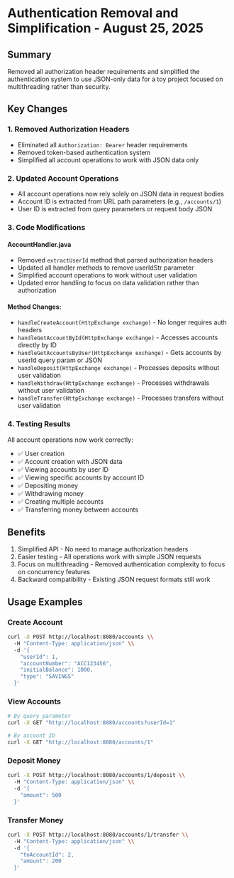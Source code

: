 # Authentication Removal and Simplification - August 25, 2025

## Summary
Removed all authorization header requirements and simplified the authentication system to use JSON-only data for a toy project focused on multithreading rather than security.

## Key Changes

### 1. Removed Authorization Headers
- Eliminated all `Authorization: Bearer` header requirements
- Removed token-based authentication system
- Simplified all account operations to work with JSON data only

### 2. Updated Account Operations
- All account operations now rely solely on JSON data in request bodies
- Account ID is extracted from URL path parameters (e.g., `/accounts/1`)
- User ID is extracted from query parameters or request body JSON

### 3. Code Modifications

#### AccountHandler.java
- Removed `extractUserId` method that parsed authorization headers
- Updated all handler methods to remove userIdStr parameter
- Simplified account operations to work without user validation
- Updated error handling to focus on data validation rather than authorization

#### Method Changes:
- `handleCreateAccount(HttpExchange exchange)` - No longer requires auth headers
- `handleGetAccountById(HttpExchange exchange)` - Accesses accounts directly by ID
- `handleGetAccountsByUser(HttpExchange exchange)` - Gets accounts by userId query param or JSON
- `handleDeposit(HttpExchange exchange)` - Processes deposits without user validation
- `handleWithdraw(HttpExchange exchange)` - Processes withdrawals without user validation
- `handleTransfer(HttpExchange exchange)` - Processes transfers without user validation

### 4. Testing Results
All account operations now work correctly:
- ✅ User creation
- ✅ Account creation with JSON data
- ✅ Viewing accounts by user ID
- ✅ Viewing specific accounts by account ID
- ✅ Depositing money
- ✅ Withdrawing money
- ✅ Creating multiple accounts
- ✅ Transferring money between accounts

## Benefits
1. Simplified API - No need to manage authorization headers
2. Easier testing - All operations work with simple JSON requests
3. Focus on multithreading - Removed authentication complexity to focus on concurrency features
4. Backward compatibility - Existing JSON request formats still work

## Usage Examples

### Create Account
```bash
curl -X POST http://localhost:8080/accounts \\
  -H "Content-Type: application/json" \\
  -d '{
    "userId": 1,
    "accountNumber": "ACC123456",
    "initialBalance": 1000,
    "type": "SAVINGS"
  }'
```

### View Accounts
```bash
# By query parameter
curl -X GET "http://localhost:8080/accounts?userId=1"

# By account ID
curl -X GET "http://localhost:8080/accounts/1"
```

### Deposit Money
```bash
curl -X POST http://localhost:8080/accounts/1/deposit \\
  -H "Content-Type: application/json" \\
  -d '{
    "amount": 500
  }'
```

### Transfer Money
```bash
curl -X POST http://localhost:8080/accounts/1/transfer \\
  -H "Content-Type: application/json" \\
  -d '{
    "toAccountId": 2,
    "amount": 200
  }'
```